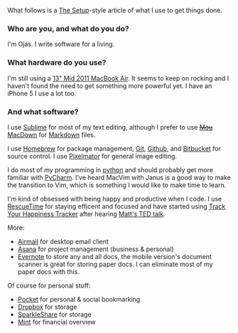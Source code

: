 What follows is a [The Setup](http://usesthis.com)-style article of what I use to get things done.

### Who are you, and what do you do?

I'm Ojas. I write software for a living.

### What hardware do you use?

I'm still using a [13" Mid 2011 MacBook Air](http://support.apple.com/kb/SP683). It seems to keep on rocking and I haven't found the need to get something more powerful yet. I have an iPhone 5 I use a lot too.

### And what software?

I use [Sublime](http://www.sublimetext.com) for most of my text editing, although I prefer to use ~~[Mou](http://mouapp.com)~~  [MacDown](http://macdown.uranusjr.com) for [Markdown](http://daringfireball.net/projects/markdown/) files.

I use [Homebrew](http://brew.sh) for package management, [Git](http://www.git-scm.com), [Github](https://github.com), and [Bitbucket](http://bitbucket.org) for source control. I use [Pixelmator](http://www.pixelmator.com) for general image editing.

I do most of my programming in [python](https://www.python.org) and should probably get more familiar with [PyCharm](http://www.jetbrains.com/pycharm/). I've heard MacVim with Janus is a good way to make the transition to Vim, which is something I would like to make time to learn.

I'm kind of obsessed with being happy and productive when I code. I use [RescueTime](https://www.rescuetime.com/) for staying efficent and focused and have started using [Track Your Happiness Tracker](https://www.trackyourhappiness.org/) after hearing [Matt's TED talk](http://www.ted.com/talks/matt_killingsworth_want_to_be_happier_stay_in_the_moment?language=en).

More:

- [Airmail](http://airmailapp.com) for desktop email client
- [Asana](http://asana.com/) for project management (business & personal)
- [Evernote](http://evernote.com) to store any and all docs, the mobile version's document scanner is great for storing paper docs. I can eliminate most of my paper docs with this.

Of course for personal stuff:

- [Pocket](http://getpocket.com) for personal & social bookmarking
- [Dropbox](http://dropbox.com/) for storage
- [SparkleShare](http://sparkleshare.org/) for storage
- [Mint](https://www.mint.com/) for financial overview
